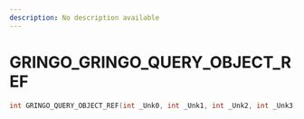 ```yaml
---
description: No description available 
---
```


# GRINGO\_GRINGO_QUERY_OBJECT_REF

```cpp
int GRINGO_QUERY_OBJECT_REF(int _Unk0, int _Unk1, int _Unk2, int _Unk3);
```